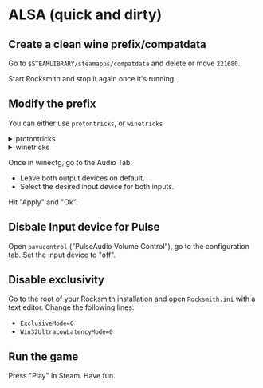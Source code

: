 # ALSA (quick and dirty)

## Create a clean wine prefix/compatdata

Go to `$STEAMLIBRARY/steamapps/compatdata` and delete or move `221680`.

Start Rocksmith and stop it again once it's running.

## Modify the prefix

You can either use `protontricks`, or `winetricks`

<details>
<summary>protontricks</summary>

```
protontricks 221680 audio=alsa
protontricks 221680 winecfg
```

</details>

<details>
<summary>winetricks</summary>

```
WINEPREFIX=$STEAMLIBRARY/steamapps/compatdata/221680/pfx winetricks audio=alsa
WINEPREFIX=$STEAMLIBRARY/steamapps/compatdata/221680/pfx winecfg
```

</details>

Once in winecfg, go to the Audio Tab.

* Leave both output devices on default.
* Select the desired input device for both inputs.

Hit "Apply" and "Ok".

## Disbale Input device for Pulse

Open `pavucontrol` ("PulseAudio Volume Control"), go to the configuration tab. Set the input device to "off".

## Disable exclusivity

Go to the root of your Rocksmith installation and open `Rocksmith.ini` with a text editor. Change the following lines:

* `ExclusiveMode=0`
* `Win32UltraLowLatencyMode=0`

## Run the game

Press "Play" in Steam. Have fun.
